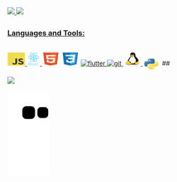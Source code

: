 
<div style="display: inline_block">
  <a href="https://github.com/feasantos">
    <img height="165em" src="https://github-readme-stats.vercel.app/api?username=feasantos&show_icons=true&theme=city_lights&include_all_commits=true&count_private=true"/>
    <img height="165em" src="https://github-readme-stats.vercel.app/api/top-langs/?username=feasantos&layout=compact&langs_count=16&theme=city_lights&count_private=true"/>
</div>
  
  
##
<h3 align="left">Languages and Tools:</h3> 
<div style="display: inline_block"><br>
<img aligns="center" alt="CSS" height="30" width="40" src="https://raw.githubusercontent.com/devicons/devicon/master/icons/javascript/javascript-original.svg">
<a href="https://reactjs.org/" target="_blank"> <img src="https://raw.githubusercontent.com/devicons/devicon/master/icons/react/react-original-wordmark.svg" alt="react" width="30" height="30"/> </a> 
<img aligns="center" alt="HTML" height="30" width="40" src="https://raw.githubusercontent.com/devicons/devicon/master/icons/html5/html5-original.svg">
<img aligns="center" alt="CSS" height="30" width="40" src="https://raw.githubusercontent.com/devicons/devicon/master/icons/css3/css3-original.svg">
<a href="https://flutter.dev" target="_blank"> <img src="https://www.vectorlogo.zone/logos/flutterio/flutterio-icon.svg" alt="flutter" width="30" height="40"/> </a>
<a href="https://git-scm.com/" target="_blank"> <img src="https://www.vectorlogo.zone/logos/git-scm/git-scm-icon.svg" alt="git" width="40" height="30"/> </a> 
<a href="https://www.linux.org/" target="_blank"> <img src="https://raw.githubusercontent.com/devicons/devicon/master/icons/linux/linux-original.svg" alt="linux" width="40" height="30"/> </a>   
<a> <img align="center" alt="Python" height="30" width="40" src="https://raw.githubusercontent.com/devicons/devicon/master/icons/python/python-original.svg"> </a>  
##
  
  <div> 
  
  <a href="https://www.linkedin.com/in/feasantos/)" target="_blank"><img src="https://img.shields.io/badge/-LinkedIn-%230077B5?style=for-the-badge&logo=linkedin&logoColor=white" target="_blank"></a> 
    

![Snake animation](https://github.com/rafaballerini/rafaballerini/blob/output/github-contribution-grid-snake.svg)
 
</div>
